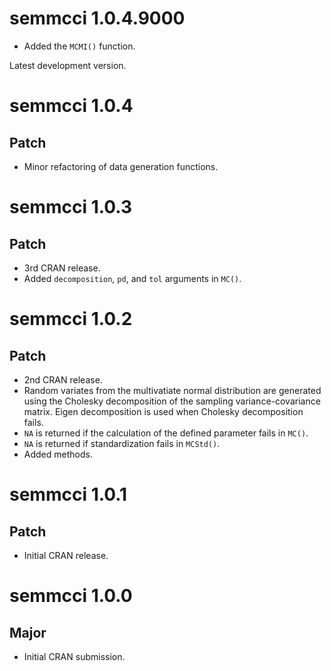 # semmcci 1.0.4.9000

* Added the `MCMI()` function.

Latest development version.

# semmcci 1.0.4

## Patch

* Minor refactoring of data generation functions.

# semmcci 1.0.3

## Patch

* 3rd CRAN release.
* Added `decomposition`, `pd`, and `tol` arguments in `MC()`.

# semmcci 1.0.2

## Patch

* 2nd CRAN release.
* Random variates from the multivatiate normal distribution are generated using the Cholesky decomposition of the sampling variance-covariance matrix. Eigen decomposition is used when Cholesky decomposition fails.
* `NA` is returned if the calculation of the defined parameter fails in `MC()`.
* `NA` is returned if standardization fails in `MCStd()`.
* Added methods.

# semmcci 1.0.1

## Patch

* Initial CRAN release.

# semmcci 1.0.0

## Major

* Initial CRAN submission.
